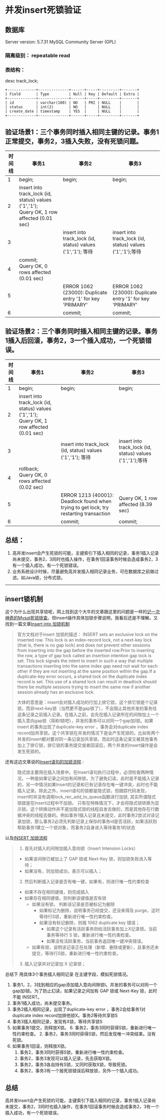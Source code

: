 # 并发insert死锁验证

## 数据库

Server version:		5.7.31 MySQL Community Server (GPL) 
###  隔离级别： repeatable read
###  表结构：
desc track_lock;
```
+-------------+--------------+------+-----+---------+-------+
| Field       | Type         | Null | Key | Default | Extra |
+-------------+--------------+------+-----+---------+-------+
| id          | varchar(100) | NO   | PRI | NULL    |       |
| status      | int(2)       | NO   |     | NULL    |       |
| create_date | timestamp    | YES  |     | NULL    |       |
+-------------+--------------+------+-----+---------+-------+
```
## 验证场景1：三个事务同时插入相同主键的记录。事务1正常提交，事务2，3插入失败，没有死锁问题。
| 时间线 | 事务1                                                        | 事务2                                                      | 事务3                                                     |
| ------ | ------------------------------------------------------------ | ---------------------------------------------------------- | --------------------------------------------------------- |
| 1      | begin;                                                       | begin;                                                     | begin;                                                    |
| 2      | insert into track_lock (id, status) values ('1','1');<br/>Query OK, 1 row affected (0.01 sec) |                                                            |                                                           |
| 3      |                                                              | insert into track_lock (id, status) values ('1','1'); 等待 | insert into track_lock (id, status) values ('1','1');等待 |
| 4      | commit;<br/>Query OK, 0 rows affected (0.01 sec)             |                                                            |                                                           |
| 5      |                                                              | ERROR 1062 (23000): Duplicate entry '1' for key 'PRIMARY'  | ERROR 1062 (23000): Duplicate entry '1' for key 'PRIMARY' |
| 6      |                                                              | commit;                                                    | commit;                                                   |

##  验证场景2：三个事务同时插入相同主键的记录。事务1插入后回滚，事务2，3一个插入成功，一个死锁错误。

| 时间线 | 事务1                                                        | 事务2                                                        | 事务3                                                     |
| ------ | ------------------------------------------------------------ | ------------------------------------------------------------ | --------------------------------------------------------- |
| 1      | begin;                                                       | begin;                                                       | begin;                                                    |
| 2      | insert into track_lock (id, status) values ('1','1');<br/>Query OK, 1 row affected (0.01 sec) |                                                              |                                                           |
| 3      |                                                              | insert into track_lock (id, status) values ('1','1'); 等待   | insert into track_lock (id, status) values ('1','1');等待 |
| 4      | rollback;<br/>Query OK, 0 rows affected (0.02 sec)           |                                                              |                                                           |
| 5      |                                                              | ERROR 1213 (40001): Deadlock found when trying to get lock; try restarting transaction | Query OK, 1 row affected (8.39 sec)                       |
| 6      |                                                              | commit;                                                      | commit;                                                   |

## 总结：
1. 高并发insert会产生死锁的可能，主键索引下插入相同的记录，事务1插入记录尚未提交，事务2，3同时也插入操作，在事务1回滚事务时候会造成事务2，3有一个插入成功，有一个死锁错误。
2. 业务系统设计时候，尽量避免高并发插入相同记录业务，可在数据库之前做过滤。如Java锁，分布式锁。



---

##  insert锁机制

这个为什么出现共享锁呢，网上找到这个大牛的文章跟这里的问题是一样的[记一次神奇的Mysql死锁排查](https://mp.weixin.qq.com/s/ZjKor6bKv9ak_RhYMUqg0Q)。但insert操作具体加锁步骤说明，我看后还是不理解。又找到一篇文章[Insert into 加锁机制](https://blog.csdn.net/and1kaney/article/details/51214001) 

> 官方文档对于insert 加锁的描述：
> INSERT sets an exclusive lock on the inserted row. This lock is an index-record lock, not a next-key lock (that is, there is no gap lock) and does not prevent other sessions from inserting into the gap before the inserted row.Prior to inserting the row, a type of gap lock called an insertion intention gap lock is set. This lock signals the intent to insert in such a way that multiple transactions inserting into the same index gap need not wait for each other if they are not inserting at the same position within the gap.If a duplicate-key error occurs, a shared lock on the duplicate index record is set. This use of a shared lock can result in deadlock should there be multiple sessions trying to insert the same row if another session already has an exclusive lock. 
>
> 大体的意思是：insert会对插入成功的行加上排它锁，这个排它锁是个记录锁，而非next-key锁（当然更不是gap锁了），不会阻止其他并发的事务往这条记录之前插入记录。在插入之前，会先在插入记录所在的间隙加上一个插入意向gap锁（简称I锁吧），并发的事务可以对同一个gap加I锁。如果insert 的事务出现了duplicate-key error ，事务会对duplicate index record加共享锁。这个共享锁在并发的情况下是会产生死锁的，比如有两个并发的insert都对要对同一条记录加共享锁，而此时这条记录又被其他事务加上了排它锁，排它锁的事务提交或者回滚后，两个并发的insert操作是会发生死锁的。

还有这边文章说的[Insert语句的加锁流程](http://mysql.taobao.org/monthly/2020/09/06/) :

>隐式锁主要用在插入场景中。在Insert语句执行过程中，必须检查两种情况，一种是如果记录之间加有间隙锁，为了避免幻读，此时是不能插入记录的，另一中情况如果Insert的记录和已有记录存在唯一键冲突，此时也不能插入记录。除此之外，insert语句的锁都是隐式锁，但跟踪代码发现，insert时并没有调用lock_rec_add_to_queue函数进行加锁, 其实所谓隐式锁就是在Insert过程中不加锁。
>只有在特殊情况下，才会将隐式锁转换为显示锁。这个转换动作并不是加隐式锁的线程自发去做的，而是其他存在行数据冲突的线程去做的。例如事务1插入记录且未提交，此时事务2尝试对该记录加锁，那么事务2必须先判断记录上保存的事务id是否活跃，如果活跃则帮助事务1建立一个锁对象，而事务2自身进入等待事务1的状态

以及[INSERT 加锁流程](https://www.aneasystone.com/archives/2017/12/solving-dead-locks-three.html)

> 1. 首先对插入的间隙加插入意向锁（Insert Intension Locks）
>
>  - 如果该间隙已被加上了 GAP 锁或 Next-Key 锁，则加锁失败进入等待；
>  - 如果没有，则加锁成功，表示可以插入；
>
> 2. 然后判断插入记录是否有唯一键，如果有，则进行唯一性约束检查
>
>  - 如果不存在相同键值，则完成插入
>  - 如果存在相同键值，则判断该键值是否有锁
>    - 如果没有锁， 判断该记录是否被标记为删除
>      - 如果标记为删除，说明事务已经提交，还没来得及 purge，这时等待行S锁，重新进行唯一性约束检查。
>      - 如果没有标记删除，则报 1062 duplicate key 错误；
>        - 如果这个记录有活跃事务则给活跃事务加上X记录锁。当前事务等待行 S 锁，重新进行唯一性约束检查。
>        - 如果没有活跃事务，当前事务返回唯一键冲突错误。
>    - 如果有锁，说明该记录正在处理（新增、删除或更新），且事务还未提交，等待行S锁，重新进行唯一性约束检查。
>
> 3. 插入记录并对记录加 X 记录锁；

   

总结下 用具体3个事务插入相同记录 在主键字段，模拟死锁情况。

1. 事务1，2，3找到相应的gap添加插入意向间隙锁I。并发的事务可以对同一个gap加I锁。为了防止幻读，如果记录之间加有 GAP 锁或 Next-Key 锁，此时不能 INSERT。
2. 事务1插入成功，尚未提交事务。
3. 事务2插入相同记录，出现了duplicate-key error ，事务2会给事务1对duplicate index record加排他锁X。事务2等待共享锁S
4. 事务3插入相同记录，发现有X锁，等待共享锁S
5. 如果事务1提交，则释放X锁。
   6. 事务2，事务3同时获得S锁，重新进行唯一性约束检查。
   2. 事务2，事务3同时获得S锁，然后发现唯一冲突结束。没有死锁。
6. 如果事务1回滚，则释放X锁。
   1. 事务2，事务3同时获得S锁，重新进行唯一性约束检查。
   2. 事务2，事务3发现可以插入记录，先去获取X锁。
   3. 事务2，事务3各自持有S锁，又同时获取X锁，导致死锁。
   4. 事务2，事务3有一个报死锁错误后释放锁，另外一个插入成功。

## 总结

高并发insert会产生死锁的可能，主键索引下插入相同的记录，事务1插入记录尚未提交，事务2，3同时也插入操作，在事务1回滚事务时候会造成事务2，3有一个插入成功，有一个死锁错误。

